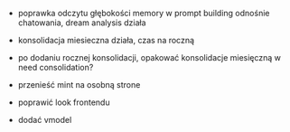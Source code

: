 - poprawka odczytu głębokości memory w prompt building odnośnie chatowania, dream analysis działa 

- konsolidacja miesieczna działa, czas na roczną 

- po dodaniu rocznej konsolidacji, opakować konsolidacje miesięczną w need consolidation? 

- przenieść mint na osobną strone 

- poprawić look frontendu 

- dodać vmodel
